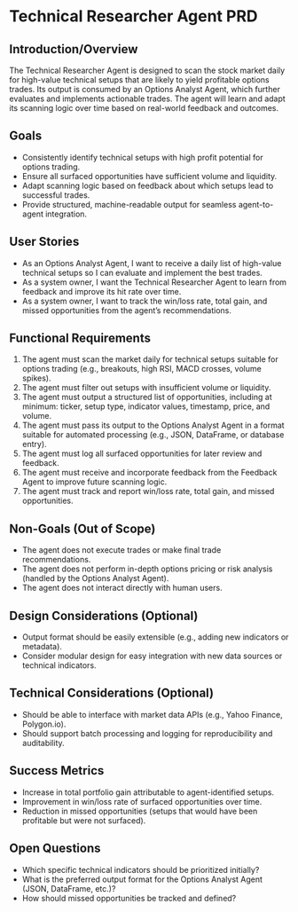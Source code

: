 # Technical Researcher Agent PRD

## Introduction/Overview
The Technical Researcher Agent is designed to scan the stock market daily for high-value technical setups that are likely to yield profitable options trades. Its output is consumed by an Options Analyst Agent, which further evaluates and implements actionable trades. The agent will learn and adapt its scanning logic over time based on real-world feedback and outcomes.

## Goals
- Consistently identify technical setups with high profit potential for options trading.
- Ensure all surfaced opportunities have sufficient volume and liquidity.
- Adapt scanning logic based on feedback about which setups lead to successful trades.
- Provide structured, machine-readable output for seamless agent-to-agent integration.

## User Stories
- As an Options Analyst Agent, I want to receive a daily list of high-value technical setups so I can evaluate and implement the best trades.
- As a system owner, I want the Technical Researcher Agent to learn from feedback and improve its hit rate over time.
- As a system owner, I want to track the win/loss rate, total gain, and missed opportunities from the agent’s recommendations.

## Functional Requirements
1. The agent must scan the market daily for technical setups suitable for options trading (e.g., breakouts, high RSI, MACD crosses, volume spikes).
2. The agent must filter out setups with insufficient volume or liquidity.
3. The agent must output a structured list of opportunities, including at minimum: ticker, setup type, indicator values, timestamp, price, and volume.
4. The agent must pass its output to the Options Analyst Agent in a format suitable for automated processing (e.g., JSON, DataFrame, or database entry).
5. The agent must log all surfaced opportunities for later review and feedback.
6. The agent must receive and incorporate feedback from the Feedback Agent to improve future scanning logic.
7. The agent must track and report win/loss rate, total gain, and missed opportunities.

## Non-Goals (Out of Scope)
- The agent does not execute trades or make final trade recommendations.
- The agent does not perform in-depth options pricing or risk analysis (handled by the Options Analyst Agent).
- The agent does not interact directly with human users.

## Design Considerations (Optional)
- Output format should be easily extensible (e.g., adding new indicators or metadata).
- Consider modular design for easy integration with new data sources or technical indicators.

## Technical Considerations (Optional)
- Should be able to interface with market data APIs (e.g., Yahoo Finance, Polygon.io).
- Should support batch processing and logging for reproducibility and auditability.

## Success Metrics
- Increase in total portfolio gain attributable to agent-identified setups.
- Improvement in win/loss rate of surfaced opportunities over time.
- Reduction in missed opportunities (setups that would have been profitable but were not surfaced).

## Open Questions
- Which specific technical indicators should be prioritized initially?
- What is the preferred output format for the Options Analyst Agent (JSON, DataFrame, etc.)?
- How should missed opportunities be tracked and defined? 